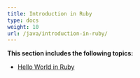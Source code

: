 ```yaml
---
title: Introduction in Ruby
type: docs
weight: 10
url: /java/introduction-in-ruby/
---
```


**This section includes the following topics:**

- [Hello World in Ruby](/cells/java/hello-world-in-ruby/)
